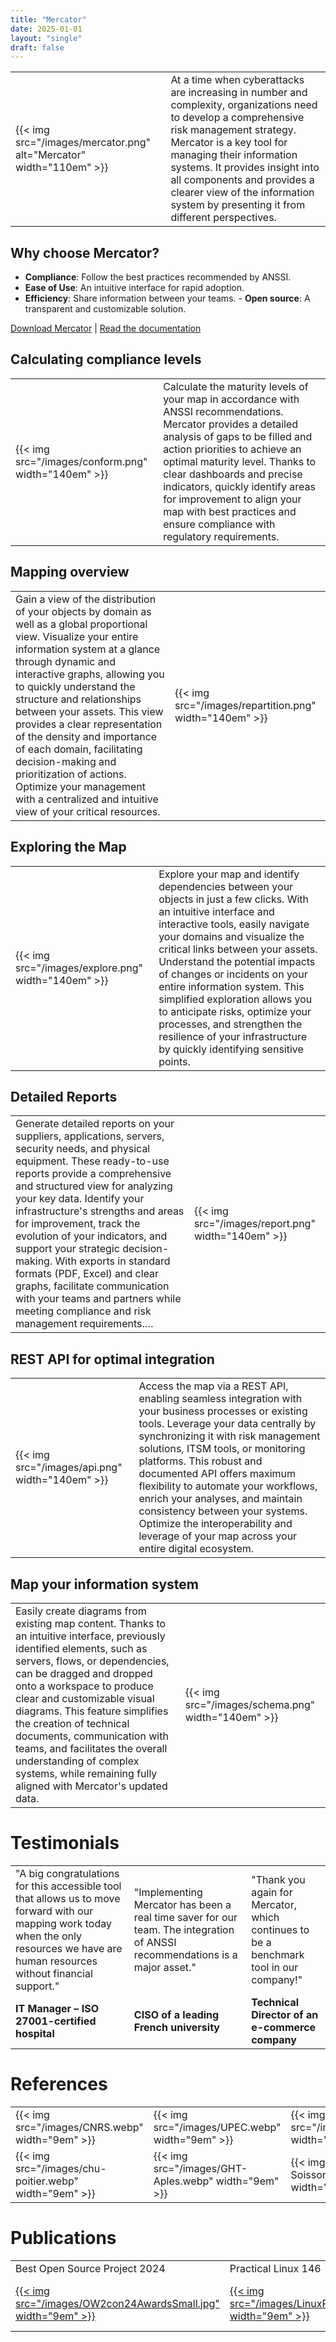 ```yaml
---
title: "Mercator"
date: 2025-01-01
layout: "single"
draft: false
---
```



| | |
|----|----|
| {{< img src="/images/mercator.png" alt="Mercator" width="110em" >}} | At a time when cyberattacks are increasing in number and complexity, organizations need to develop a comprehensive risk management strategy. Mercator is a key tool for managing their information systems. It provides insight into all components and provides a clearer view of the information system by presenting it from different perspectives. |

## Why choose Mercator?

- **Compliance**: Follow the best practices recommended by ANSSI.
- **Ease of Use**: An intuitive interface for rapid adoption.
- **Efficiency**: Share information between your teams. - **Open source**: A transparent and customizable solution.

[Download Mercator](https://github.com/dbarzin/mercator?tab=readme-ov-file#mercator) | [Read the documentation](https://dbarzin.github.io/mercator/)

## Calculating compliance levels

| | |
|----|----|
| {{< img src="/images/conform.png" width="140em" >}} | Calculate the maturity levels of your map in accordance with ANSSI recommendations. Mercator provides a detailed analysis of gaps to be filled and action priorities to achieve an optimal maturity level. Thanks to clear dashboards and precise indicators, quickly identify areas for improvement to align your map with best practices and ensure compliance with regulatory requirements.|

## Mapping overview

| | |
|----|----|
| Gain a view of the distribution of your objects by domain as well as a global proportional view. Visualize your entire information system at a glance through dynamic and interactive graphs, allowing you to quickly understand the structure and relationships between your assets. This view provides a clear representation of the density and importance of each domain, facilitating decision-making and prioritization of actions. Optimize your management with a centralized and intuitive view of your critical resources. | {{< img src="/images/repartition.png" width="140em" >}} |

## Exploring the Map

| | |
|----|----|
| {{< img src="/images/explore.png" width="140em" >}} | Explore your map and identify dependencies between your objects in just a few clicks. With an intuitive interface and interactive tools, easily navigate your domains and visualize the critical links between your assets. Understand the potential impacts of changes or incidents on your entire information system. This simplified exploration allows you to anticipate risks, optimize your processes, and strengthen the resilience of your infrastructure by quickly identifying sensitive points. |

## Detailed Reports

| | |
|----|----|
| Generate detailed reports on your suppliers, applications, servers, security needs, and physical equipment. These ready-to-use reports provide a comprehensive and structured view for analyzing your key data. Identify your infrastructure's strengths and areas for improvement, track the evolution of your indicators, and support your strategic decision-making. With exports in standard formats (PDF, Excel) and clear graphs, facilitate communication with your teams and partners while meeting compliance and risk management requirements.… | {{< img src="/images/report.png" width="140em" >}} |

## REST API for optimal integration

| | |
|----|----|
| {{< img src="/images/api.png" width="140em" >}} | Access the map via a REST API, enabling seamless integration with your business processes or existing tools. Leverage your data centrally by synchronizing it with risk management solutions, ITSM tools, or monitoring platforms. This robust and documented API offers maximum flexibility to automate your workflows, enrich your analyses, and maintain consistency between your systems. Optimize the interoperability and leverage of your map across your entire digital ecosystem.|

## Map your information system

| | |
|----|----|
| Easily create diagrams from existing map content. Thanks to an intuitive interface, previously identified elements, such as servers, flows, or dependencies, can be dragged and dropped onto a workspace to produce clear and customizable visual diagrams. This feature simplifies the creation of technical documents, communication with teams, and facilitates the overall understanding of complex systems, while remaining fully aligned with Mercator's updated data. | {{< img src="/images/schema.png" width="140em" >}} |

# Testimonials

| | | |
|---|---|---|
| "A big congratulations for this accessible tool that allows us to move forward with our mapping work today when the only resources we have are human resources without financial support." | "Implementing Mercator has been a real time saver for our team. The integration of ANSSI recommendations is a major asset." | "Thank you again for Mercator, which continues to be a benchmark tool in our company!" |
| **IT Manager – ISO 27001-certified hospital** | **CISO of a leading French university** | **Technical Director of an e-commerce company** |

# References

| | | | |
|---|---|---|---|
| {{< img src="/images/CNRS.webp" width="9em" >}} | {{< img src="/images/UPEC.webp" width="9em" >}} | {{< img src="/images/mines.webp" width="9em" >}} | {{< img src="/images/AFTRAL.webp" width="9em" >}} |
| {{< img src="/images/chu-poitier.webp" width="9em" >}} | {{< img src="/images/GHT-Aples.webp" width="9em" >}} | {{< img src="/images/CH-Soissons.webp" width="9em" >}} | {{< img src="/images/CHPf.webp" width="9em" >}} |

# Publications

| | | | | |
|---|---|---|---|---|
| Best Open Source Project 2024 | Practical Linux 146 | Hack.lu 2024 | SSTIC 2023 | FOSDEM 2023 |
| [{{< img src="/images/OW2con24AwardsSmall.jpg" width="9em" >}}](https://www.ow2.org/view/OW2-Project-of-the-Month/September-2024Mercator) | [{{< img src="/images/LinuxPratique146.jpg" width="9em" >}}](https://boutique.ed-diamond.com/home/1763-linux-pratique-146.html) | [{{< img src="/images/hacklu.png" width="9em" >}}](https://www.youtube.com/watch?v=JYLkfuoj5MI) | [{{< img src="/images/SSTIC.webp" width="9em" >}}](https://www.sstic.org/2023/presentation/mercator_-_la_cartographie_des_systmes_dinformation/) | [{{< img src="/images/fosdem-2033x2048.png" width="9em" >}}](https://archive.fosdem.org/2023/schedule/event/security_mercator/) |
